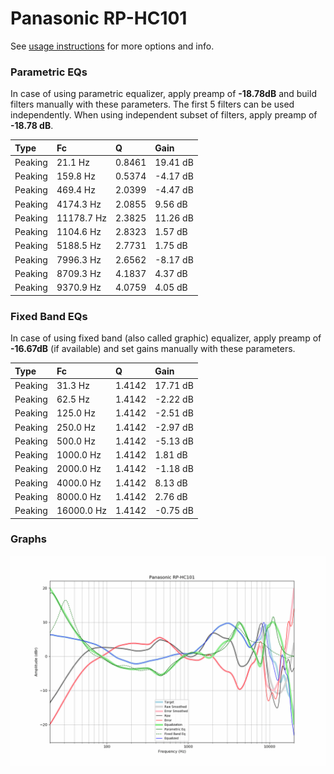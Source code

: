 # Panasonic RP-HC101
See [usage instructions](https://github.com/jaakkopasanen/AutoEq#usage) for more options and info.

### Parametric EQs
In case of using parametric equalizer, apply preamp of **-18.78dB** and build filters manually
with these parameters. The first 5 filters can be used independently.
When using independent subset of filters, apply preamp of **-18.78 dB**.

| Type    | Fc         |      Q | Gain     |
|:--------|:-----------|:-------|:---------|
| Peaking | 21.1 Hz    | 0.8461 | 19.41 dB |
| Peaking | 159.8 Hz   | 0.5374 | -4.17 dB |
| Peaking | 469.4 Hz   | 2.0399 | -4.47 dB |
| Peaking | 4174.3 Hz  | 2.0855 | 9.56 dB  |
| Peaking | 11178.7 Hz | 2.3825 | 11.26 dB |
| Peaking | 1104.6 Hz  | 2.8323 | 1.57 dB  |
| Peaking | 5188.5 Hz  | 2.7731 | 1.75 dB  |
| Peaking | 7996.3 Hz  | 2.6562 | -8.17 dB |
| Peaking | 8709.3 Hz  | 4.1837 | 4.37 dB  |
| Peaking | 9370.9 Hz  | 4.0759 | 4.05 dB  |

### Fixed Band EQs
In case of using fixed band (also called graphic) equalizer, apply preamp of **-16.67dB**
(if available) and set gains manually with these parameters.

| Type    | Fc         |      Q | Gain     |
|:--------|:-----------|:-------|:---------|
| Peaking | 31.3 Hz    | 1.4142 | 17.71 dB |
| Peaking | 62.5 Hz    | 1.4142 | -2.22 dB |
| Peaking | 125.0 Hz   | 1.4142 | -2.51 dB |
| Peaking | 250.0 Hz   | 1.4142 | -2.97 dB |
| Peaking | 500.0 Hz   | 1.4142 | -5.13 dB |
| Peaking | 1000.0 Hz  | 1.4142 | 1.81 dB  |
| Peaking | 2000.0 Hz  | 1.4142 | -1.18 dB |
| Peaking | 4000.0 Hz  | 1.4142 | 8.13 dB  |
| Peaking | 8000.0 Hz  | 1.4142 | 2.76 dB  |
| Peaking | 16000.0 Hz | 1.4142 | -0.75 dB |

### Graphs
![](./Panasonic%20RP-HC101.png)